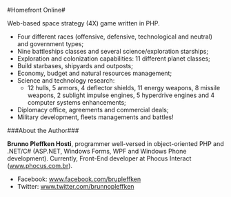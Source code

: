 #Homefront Online#

Web-based space strategy (4X) game written in PHP.

* Four different races (offensive, defensive, technological and neutral) and government types;
* Nine battleships classes and several science/exploration starships;
* Exploration and colonization capabilities: 11 different planet classes;
* Build starbases, shipyards and outposts;
* Economy, budget and natural resources management;
* Science and technology research:
  * 12 hulls, 5 armors, 4 deflector shields, 11 energy weapons, 8 missile weapons, 2 sublight impulse engines, 5 hyperdrive engines and 4 computer systems enhancements;
* Diplomacy office, agreements and commercial deals;
* Military development, fleets managements and battles!


###About the Author###

**Brunno Pleffken Hosti**, programmer well-versed in object-oriented PHP and .NET/C# (ASP.NET, Windows Forms, WPF and Windows Phone development). Currently, Front-End developer at Phocus Interact (www.phocus.com.br).

* Facebook: www.facebook.com/brupleffken
* Twitter: www.twitter.com/brunnopleffken
